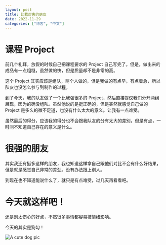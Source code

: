 ```yaml
---
layout: post
title: 比我厉害的朋友
date: 2022-11-29
categories: ["博客", "中文"]
---
```


# 课程 Project

前几个礼拜，放假的时候自己把课程要求的 Project 自己写完了。但是，做出来的成品有一点粗糙，虽然做的快，但是质量却不是非常的高。

这个 Project 其实应该是组队，两个人做的，但是我做的有点早，有点着急，所以队友也没怎么参与到制作的过程。

到了今天，我的队友做了一个比我强很多的 Project，然后直接提议我们分开两组展现，因为的确没组队。虽然他说的是挺正确的，但是突然就感觉自己做的 Project 是多么的微不足道，也没有什么太大的意义。让我有一点难受。

虽然最后的得分，应该我的得分也不会跟我队友的分有太大的差别，但是有点，一时间不知道自己存在的意义是什么。

# 很强的朋友

其实我还有挺多这样的朋友，我也知道这样拿自己跟他们对比不会有什么好结果，但是就是感觉自己非常的差劲。没有办法跟上别人。

到现在也不知道能说什么了，就只是有点难受，过几天再看看吧。

# 今天就这样吧！

还是别太伤心的好点，不然很多事情都容易被情绪影响。

今天的其实是狗勾！

![A cute dog pic](https://img.freepik.com/free-vector/cute-corgi-dog-sitting-cartoon-vector-icon-illustration-animal-nature-icon-concept-isolated-premium-vector-flat-cartoon-style_138676-4181.jpg?w=2000)
